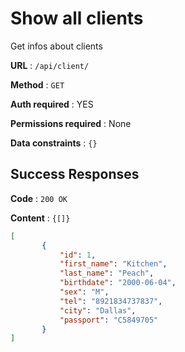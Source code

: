 # Show all clients

Get infos about clients

**URL** : `/api/client/`

**Method** : `GET`

**Auth required** : YES

**Permissions required** : None

**Data constraints** : `{}`

## Success Responses

**Code** : `200 OK`

**Content** : `{[]}`

```json
[
       {
           "id": 1,
           "first_name": "Kitchen",
           "last_name": "Peach",
           "birthdate": "2000-06-04",
           "sex": "M",
           "tel": "8921834737837",
           "city": "Dallas",
           "passport": "C5849705"
       }
]
```

